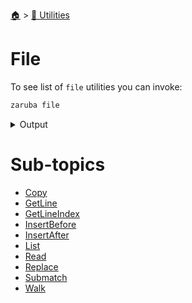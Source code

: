 <!--startTocheader-->
[🏠](../../README.md) > [🔧 Utilities](../README.md)
# File
<!--endTocheader-->

To see list of `file` utilities you can invoke:

<!--startCode-->
```bash
zaruba file
```
 
<details>
<summary>Output</summary>
 
```````
File manipulation utilities

Usage:
  zaruba file [command]

Available Commands:
  copy         Copy files/folders recursively
  getLine      Return a line matching a particular index at a specified patterns
  getLineIndex Return the index of a line matching a particular index at a specified patterns
  insertAfter  Insert a new content into a text file after a particular index
  insertBefore Insert a new content into a text file before a particular index
  list         List files/folders in a path
  read         Read text from file
  replace      Replace a file at a particular index with a new content
  submatch     Return submatch matching the pattern at a desired pattern index
  walk         List files/folder in a path, recursively

Flags:
  -h, --help   help for file

Use "zaruba file [command] --help" for more information about a command.
```````
</details>
<!--endCode-->


<!--startTocSubtopic-->
# Sub-topics
* [Copy](copy.md)
* [GetLine](getline.md)
* [GetLineIndex](getlineindex.md)
* [InsertBefore](insertbefore.md)
* [InsertAfter](insertafter.md)
* [List](list.md)
* [Read](read.md)
* [Replace](replace.md)
* [Submatch](submatch.md)
* [Walk](walk.md)
<!--endTocSubtopic-->